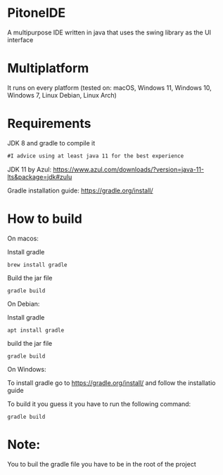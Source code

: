 # PitoneIDE
A multipurpose IDE written in java that uses the swing library as the UI interface

# Multiplatform
It runs on every platform (tested on: macOS, Windows 11, Windows 10, Windows 7, Linux Debian, Linux Arch)

# Requirements
JDK 8 and gradle to compile it
```diff
#I advice using at least java 11 for the best experience
```
JDK 11 by Azul:
https://www.azul.com/downloads/?version=java-11-lts&package=jdk#zulu

Gradle installation guide:
https://gradle.org/install/

# How to build

On macos:

Install gradle
```
brew install gradle
```
Build the jar file

```
gradle build
```

On Debian:

Install gradle

```
apt install gradle
```
build the jar file

```
gradle build
```

On Windows:

To install gradle go to https://gradle.org/install/ and follow the installatio guide

To build it you guess it you have to run the following command:

```
gradle build
```

# Note:
You to buil the gradle file you have to be in the root of the project
